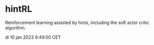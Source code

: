 # hintRL
Reinforcement learning assisted by hints, including the soft actor critic algorithm.

di 10 jan 2023  9:49:50 CET
